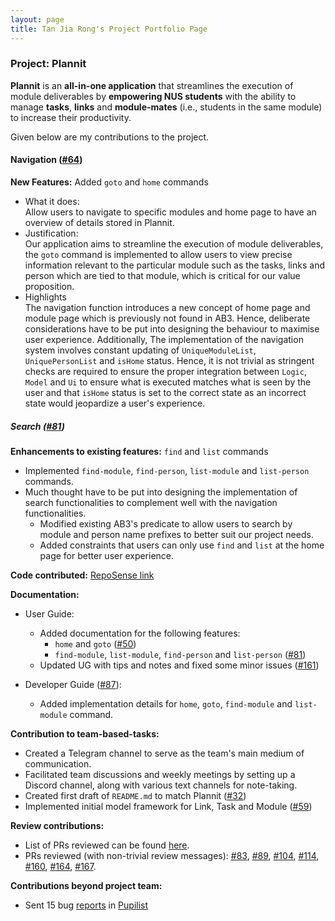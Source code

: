 ```yaml
---
layout: page
title: Tan Jia Rong's Project Portfolio Page
---
```


### Project: Plannit

**Plannit** is an **all-in-one application** that streamlines the execution of module
deliverables by **empowering NUS students** with the ability to manage **tasks**, **links** and
**module-mates** (i.e., students in the same module) to increase their productivity.

Given below are my contributions to the project.

#### Navigation ([#64](https://github.com/AY2223S1-CS2103T-T10-1/tp/pull/64))
**New Features:** Added `goto` and `home` commands
  * What it does: <br>
    Allow users to navigate to specific modules and home page to have an overview of details stored in Plannit.
  * Justification: <br>
    Our application aims to streamline the execution of module deliverables,
    the `goto` command is implemented to allow users to view precise information
    relevant to the particular module such as the tasks, links and person which
    are tied to that module, which is critical for our value proposition.
  * Highlights <br>
    The navigation function introduces a new concept of home page and module page which is previously not found
    in AB3. Hence, deliberate considerations have to be put into designing the behaviour to maximise user experience.
    Additionally, The implementation of the navigation system involves constant updating of `UniqueModuleList`,
    `UniquePersonList` and `isHome` status. Hence, it is not trivial as stringent checks are required to ensure the
    proper integration between `Logic`, `Model` and `Ui` to ensure what is executed matches what is seen by the user
    and that `isHome` status is set to the correct state as an incorrect state would jeopardize a user's experience.

##### Search ([#81](https://github.com/AY2223S1-CS2103T-T10-1/tp/pull/81))
**Enhancements to existing features:** `find` and `list` commands
  * Implemented `find-module`, `find-person`, `list-module` and `list-person` commands.
  * Much thought have to be put into designing the implementation of search functionalities to complement well with
the navigation functionalities. 
    * Modified existing AB3's predicate to allow users to search by module and person name prefixes to better suit our project needs. 
    * Added constraints that users can only use `find` and `list` at the home page for better user experience.

**Code contributed:** [RepoSense link](https://nus-cs2103-ay2223s1.github.io/tp-dashboard/?search=tan-jia-rong&breakdown=true)

**Documentation:**
* User Guide:
  * Added documentation for the following features:
    * `home` and `goto` ([#50](https://github.com/AY2223S1-CS2103T-T10-1/tp/pull/50))
    * `find-module`, `list-module`, `find-person` and `list-person` ([#81](https://github.com/AY2223S1-CS2103T-T10-1/tp/pull/81))
  * Updated UG with tips and notes and fixed some minor issues ([#161](https://github.com/AY2223S1-CS2103T-T10-1/tp/pull/161))

* Developer Guide ([#87](https://github.com/AY2223S1-CS2103T-T10-1/tp/pull/87)):
  * Added implementation details for `home`, `goto`, `find-module` and `list-module` command.

**Contribution to team-based-tasks:**
* Created a Telegram channel to serve as the team's main medium of communication.
* Facilitated team discussions and weekly meetings by setting up a Discord channel, along with various text channels for note-taking.
* Created first draft of `README.md` to match Plannit ([#32](https://github.com/AY2223S1-CS2103T-T10-1/tp/pull/32))
* Implemented initial model framework for Link, Task and Module ([#59](https://github.com/AY2223S1-CS2103T-T10-1/tp/pull/59))

**Review contributions:**
* List of PRs reviewed can be found [here](https://github.com/AY2223S1-CS2103T-T10-1/tp/pulls?q=is%3Apr+reviewed-by%3ATan-Jia-Rong).
* PRs reviewed (with non-trivial review messages):
  [#83](https://github.com/AY2223S1-CS2103T-T10-1/tp/pull/83),
  [#89](https://github.com/AY2223S1-CS2103T-T10-1/tp/pull/89),
  [#104](https://github.com/AY2223S1-CS2103T-T10-1/tp/pull/104),
  [#114](https://github.com/AY2223S1-CS2103T-T10-1/tp/pull/114),
  [#160](https://github.com/AY2223S1-CS2103T-T10-1/tp/pull/160),
  [#164](https://github.com/AY2223S1-CS2103T-T10-1/tp/pull/164),
  [#167](https://github.com/AY2223S1-CS2103T-T10-1/tp/pull/167).

**Contributions beyond project team:**
* Sent 15 bug [reports](https://github.com/Tan-Jia-Rong/ped/issues) in
  [Pupilist](https://github.com/AY2223S1-CS2103T-W09-4/tp)
